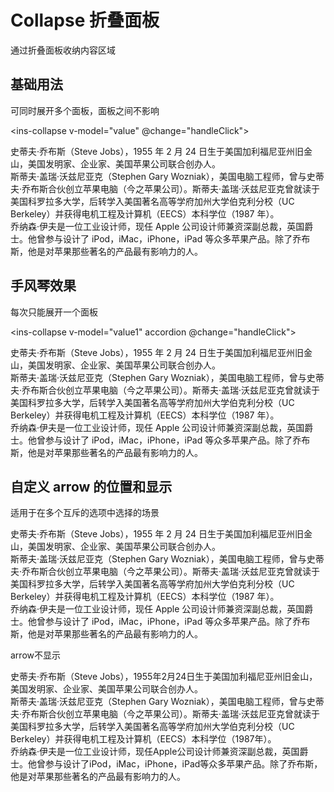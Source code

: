 # Collapse 折叠面板

通过折叠面板收纳内容区域

## 基础用法

可同时展开多个面板，面板之间不影响

<ins-collapse v-model="value" @change="handleClick">
<ins-collapse-item title="史蒂夫·乔布斯">

<div>史蒂夫·乔布斯（Steve Jobs），1955 年 2 月 24 日生于美国加利福尼亚州旧金山，美国发明家、企业家、美国苹果公司联合创办人。</div>
</ins-collapse-item>
<ins-collapse-item title="盖瑞·沃兹尼亚克">
<div>
斯蒂夫·盖瑞·沃兹尼亚克（Stephen Gary
Wozniak），美国电脑工程师，曾与史蒂夫·乔布斯合伙创立苹果电脑（今之苹果公司）。斯蒂夫·盖瑞·沃兹尼亚克曾就读于美国科罗拉多大学，后转学入美国著名高等学府加州大学伯克利分校（UC
Berkeley）并获得电机工程及计算机（EECS）本科学位（1987 年）。
</div>
</ins-collapse-item>
<ins-collapse-item title="乔纳森·伊夫">
<div>
乔纳森·伊夫是一位工业设计师，现任 Apple 公司设计师兼资深副总裁，英国爵士。他曾参与设计了 iPod，iMac，iPhone，iPad 等众多苹果产品。除了乔布斯，他是对苹果那些著名的产品最有影响力的人。
</div>
</ins-collapse-item>
</ins-collapse>

## 手风琴效果

每次只能展开一个面板

<ins-collapse v-model="value1" accordion @change="handleClick">
<ins-collapse-item title="史蒂夫·乔布斯">

<div>
史蒂夫·乔布斯（Steve
Jobs），1955 年 2 月 24 日生于美国加利福尼亚州旧金山，美国发明家、企业家、美国苹果公司联合创办人。
</div>
</ins-collapse-item>
<ins-collapse-item title="盖瑞·沃兹尼亚克">
<div>
斯蒂夫·盖瑞·沃兹尼亚克（Stephen Gary
Wozniak），美国电脑工程师，曾与史蒂夫·乔布斯合伙创立苹果电脑（今之苹果公司）。斯蒂夫·盖瑞·沃兹尼亚克曾就读于美国科罗拉多大学，后转学入美国著名高等学府加州大学伯克利分校（UC
Berkeley）并获得电机工程及计算机（EECS）本科学位（1987 年）。
</div>
</ins-collapse-item>
<ins-collapse-item title="乔纳森·伊夫">
<div>
乔纳森·伊夫是一位工业设计师，现任 Apple 公司设计师兼资深副总裁，英国爵士。他曾参与设计了 iPod，iMac，iPhone，iPad 等众多苹果产品。除了乔布斯，他是对苹果那些著名的产品最有影响力的人。
</div>
</ins-collapse-item>

</ins-collapse>

## 自定义 arrow 的位置和显示

适用于在多个互斥的选项中选择的场景

<ins-collapse v-model="value2" accordion arrow="right">
<ins-collapse-item title="史蒂夫·乔布斯">

<div>
史蒂夫·乔布斯（Steve
Jobs），1955 年 2 月 24 日生于美国加利福尼亚州旧金山，美国发明家、企业家、美国苹果公司联合创办人。
</div>
</ins-collapse-item>
<ins-collapse-item title="盖瑞·沃兹尼亚克">
<div>
斯蒂夫·盖瑞·沃兹尼亚克（Stephen Gary
Wozniak），美国电脑工程师，曾与史蒂夫·乔布斯合伙创立苹果电脑（今之苹果公司）。斯蒂夫·盖瑞·沃兹尼亚克曾就读于美国科罗拉多大学，后转学入美国著名高等学府加州大学伯克利分校（UC
Berkeley）并获得电机工程及计算机（EECS）本科学位（1987 年）。
</div>
</ins-collapse-item>
<ins-collapse-item title="乔纳森·伊夫">
<div>
乔纳森·伊夫是一位工业设计师，现任 Apple 公司设计师兼资深副总裁，英国爵士。他曾参与设计了 iPod，iMac，iPhone，iPad 等众多苹果产品。除了乔布斯，他是对苹果那些著名的产品最有影响力的人。
</div>
</ins-collapse-item>
</ins-collapse>

<p>arrow不显示</p>
<ins-collapse v-model="value3" accordion arrow="none">
    <ins-collapse-item title="史蒂夫·乔布斯">
        <div>
            史蒂夫·乔布斯（Steve
            Jobs），1955年2月24日生于美国加利福尼亚州旧金山，美国发明家、企业家、美国苹果公司联合创办人。
        </div>
    </ins-collapse-item>
    <ins-collapse-item title="盖瑞·沃兹尼亚克">
        <div>
            斯蒂夫·盖瑞·沃兹尼亚克（Stephen Gary
            Wozniak），美国电脑工程师，曾与史蒂夫·乔布斯合伙创立苹果电脑（今之苹果公司）。斯蒂夫·盖瑞·沃兹尼亚克曾就读于美国科罗拉多大学，后转学入美国著名高等学府加州大学伯克利分校（UC
            Berkeley）并获得电机工程及计算机（EECS）本科学位（1987年）。
        </div>
    </ins-collapse-item>
    <ins-collapse-item title="乔纳森·伊夫">
        <div>
            乔纳森·伊夫是一位工业设计师，现任Apple公司设计师兼资深副总裁，英国爵士。他曾参与设计了iPod，iMac，iPhone，iPad等众多苹果产品。除了乔布斯，他是对苹果那些著名的产品最有影响力的人。
        </div>
    </ins-collapse-item>
</ins-collapse>

<script>
export default {
    data(){
        return {
            value: [],
            value1: "",
            value2: "",
            value3: "",
        }
    },
    methods: {
        handleClick(val){
            console.log(val)
        }
    }
}
</script>
